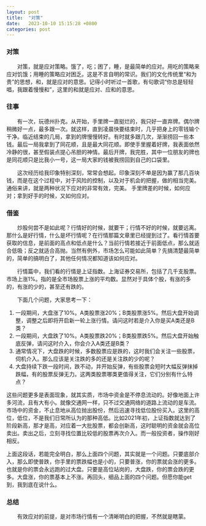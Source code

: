 ```yaml
---
layout: post
title:  "对策"
date:   2023-10-10 15:15:28 +0800
categories: post
---
```


### 对策

&#8195;&#8195;对策，就是应对策略。饿了，吃；困了，睡，是最简单的应对。用吃的策略来应对饥饿；用睡的策略应对困乏。这是不言自明的常识。我们的文化传统里“和为贵”的思想，和，就是应对的意思。记得小时听过一首歌，有句歌词“你总是轻轻唱，我跟着慢慢和”，这里的和就是应对、应和的意思。

### 往事

&#8195;&#8195;有一次，玩德州扑克。从开始，手里牌一直挺烂的，我只好一直弃牌。偶尔牌稍微好一点，最多跟一次。就这样，直到凌晨快要结束时，几乎把身上的零钱输个干净。临近结束的几局，拿到的牌慢慢转好。有时就多跟几次，渐渐捞回一些本钱。最后一局我拿到了同花顺，且是最大同花顺。即使手里握着好牌，我表面依然冷静的很，甚至假装点提心吊胆的神情。最后开牌，我完胜，其中一位朋友的牌也是同花顺只是比我小一号，这一局大家的钱被我捞回到自己的口袋里。

&#8195;&#8195;这次经历给我印象特别深刻，常常会想起。印象深刻不单是因为赢了那几百块钱，而是在这个过程中，对于风险的控制，以及对于机会的把握，做的相当完美。通俗来讲，就是两种状况下应对的非常有效，完美。 手里牌差的时候，如何应对；拿到好手的时候，又如何应对。

### 借鉴

&#8195;&#8195;炒股何尝不是如此呢？行情好的时候，就要干；行情不好的时候，就要远离。那什么是好行情，什么是坏行情呢？在行情那篇文章里已经提到过了。看行情首要获取的信息，是前面的高点和低点是什么？当前行情若接近于前面低点，那么就适合低吸；反之就适合高抛。当然有例外，市场怎么可能如此简单？先搞清楚最简单的，简单的搞明白了，其他任何情况都知道该如何应对。

&#8195;&#8195;行情篇中，我们看的行情是上证指数。上海证券交易所，包括了几千支股票。市场上涨1%。指的是全市场股票上涨的平均数。显然对于具体个股，有涨的多的，有涨的少的，甚至还有跌的。

&#8195;&#8195;下面几个问题，大家思考一下：
1. 一段期间，大盘涨了10%。A类股票涨20%；B类股票涨5%。然后大盘开始调整，调整之后即将开启新一轮上涨行情。请问这时若是介入你是买A类还是B类？
2. 一段期间，大盘跌了10%。A类股票跌20%；B类股票跌5%。然后大盘开始触底反弹，请问这时介入，你会介入A类还是B类？
3. 通常情况下，大盘跌的时候，多数股票应是跌的，这时我们会关注一些股票，伺机介入。那么应该是关注跌的多的还是关注跌的少的呢？
4. 大盘持续下跌一段时间，跌不动，并开始反弹，有些股票会短时大幅反弹抹掉跌幅，有的股票反弹无力。这两类股票哪类更值得关注，它们分别有什么特点？

这些问题更多是表面现象，就其实质，市场中资金是不停息流动的。好像地面上许多河流，且有大有小。就像交通网一样，只不过交通网络的道路上流动的是车流。市场中的资金，不止息地从高位抛出股份，然后迅速寻找低位股份买入。这里的高位，低位，不是我们日常所认为的那种高低。比如2021年初，上证指数就达到了阶段新高，那才是高，对应着一大批股票，都会创新高，这时聪明的资金就会高位卖出。卖出之后，立刻寻找位置比较低的股票再次介入。而一般投资者，操作刚好相反。

上面这段话，若能完全明白，那么上面四个问题，其实就是一个问题。只要底部介入，那么即使普跌，你手里的票跌幅也是小的，只要普涨，你的票就会涨的更多。也就是你的票会永远跑的过大盘。只要是高位站岗的，大盘跌，你的票会跌的更多。大盘涨，你的票基本上不涨。再回头，细品上面的四个问题。但愿你能get到，我到底在说什么。

### 总结

&#8195;&#8195;有效应对的前提，是对市场行情有一个清晰明白的把握，不然就是瞎蒙。
